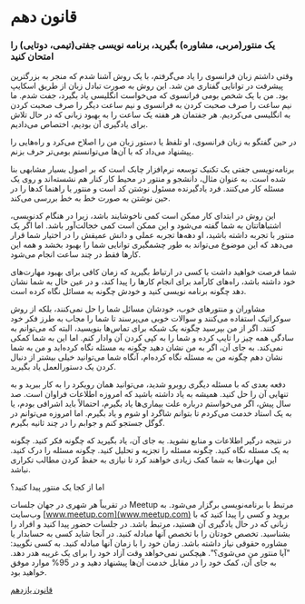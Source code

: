 # قانون دهم

### یک منتور(مربی، مشاوره) بگیرید، برنامه نویسی جفتی(تیمی، دوتایی) را امتحان کنید

وقتی داشتم زبان فرانسوی را یاد می‌گرفتم، با یک روش آشنا شدم که منجر به بزرگترین پیشرفت در توانایی گفتاری من شد. این روش به صورت تبادل زبان از طریق اسکایپ بود. من با یک شخص بومی فرانسوی که می‌خواست انگلیسی یاد بگیرد، جفت شدم. ما نیم ساعت را صرف صحبت کردن به فرانسوی و نیم ساعت دیگر را صرف صحبت کردن به انگلیسی می‌کردیم. هر جفتمان هر هفته یک ساعت را به بهبود زبانی که در حال تلاش برای یادگیری آن بودیم، اختصاص می‌دادیم.

در حین گفتگو به زبان فرانسوی، او تلفظ یا دستور زبان من را اصلاح می‌کرد و راه‌هایی را پیشنهاد می‌داد که با آن‌ها می‌توانستم بومی‌تر حرف بزنم.

برنامه‌نویسی جفتی یک تکنیک توسعه نرم‌افزار چابک است که بر اصول بسیار مشابهی بنا شده است. به عنوان مثال، دانشجو و منتور در محیط کار کنار هم نشسته‌اند و روی یک مسئله کار می‌کنند. فرد یادگیرنده مسئول نوشتن کد است و منتور یا راهنما کدها را در حین نوشتن به صورت خط به خط بررسی می‌کند.

این روش در ابتدای کار ممکن است کمی ناخوشایند باشد، زیرا در هنگام کدنویسی، اشتباهاتتان به شما گفته می‌شود و این ممکن است کمی خجالت‌آور باشد. اما اگر یک منتور با تجربه داشته باشید، او دهه‌ها تجربه عملی و دانش عمیقش را در اختیار شما قرار می‌دهد که این موضوع می‌تواند به طور چشمگیری توانایی شما را بهبود بخشد و همه این کارها فقط در چند ساعت انجام می‌شود.

شما فرصت خواهید داشت با کسی در ارتباط بگیرید که زمان کافی برای بهبود مهارت‌های خود داشته باشد، راه‌های کارآمد برای انجام کارها را پیدا کند، و در عین حال به شما نشان دهد چگونه برنامه نویسی کنید و خودش چگونه به مسائل نگاه کرده است.

مشاوران و منتورهای خوب، خودشان مسائل شما را حل نمی‌کنند، بلکه از روش سوکراتیک استفاده می‌کنند و سوالات خوبی می‌پرسند تا شما را مجاب به طرز فکر خود کنند. اگر از من بپرسید چگونه یک شبکه‌ برای تماس‌ها بنویسید، البته که می‌توانم به سادگی همه چیز را تایپ کرده و شما را به کپی کردن آن وادار کنم. اما این به شما کمکی نمی‌کند. به جای آن، اگر به من نشان دهید چگونه به مسئله نگاه کرده‌اید و من به شما نشان دهم چگونه من به مسئله نگاه کرده‌ام، آنگاه شما می‌توانید خیلی بیشتر از دنبال کردن یک دستورالعمل یاد بگیرید.

دفعه بعدی که با مسئله دیگری روبرو شدید، می‌توانید همان رویکرد را به کار ببرید و به تنهایی آن را حل کنید. همیشه به یاد داشته باشید که امروزه اطلاعات فراوان است. صد سال پیش، اگر می‌خواستم درباره علت بیماری‌ها یاد بگیرم، احتمالاً باید اشرافی بودم، یا به یک استاد خدمت می‌کردم تا بتوانم شاگرد او شوم و یاد بگیرم. اما امروزه می‌توانم در گوگل جستجو کنم و جوابم را در چند ثانیه بگیرم.

در نتیجه درگیر اطلاعات و منابع نشوید. به جای آن، یاد بگیرید که چگونه فکر کنید. چگونه به یک مسئله نگاه کنید. چگونه مسئله را تجزیه و تحلیل کنید. چگونه مسئله را درک کنید. این مهارت‌ها به شما کمک زیادی خواهند کرد تا نیازی به حفظ کردن مطالب تکراری نباشد.

اما از کجا یک منتور پیدا کنید؟

در تقریباً هر شهری در جهان جلسات Meetup مرتبط با برنامه‌نویسی برگزار می‌شود. به وب‌سایت [www.meetup.com](www.meetup.com) بروید و کسی را پیدا کنید که با زبانی که در حال یادگیری آن هستید، مرتبط باشد. در جلسات حضور پیدا کنید و افراد را بشناسید. تخصص خودتان را با تخصص آنها مبادله کنید. در آنجا شاید کسی به حسابدار یا مشاوره حقوقی نیاز داشته باشد. زمان خود را با زمان آنها مبادله کنید. به کسی نگویید: "آیا منتور من می‌شوی؟". هیچکس نمی‌خواهد وقت آزاد خود را برای یک غریبه هدر دهد. به جای آن، کمک خود را در مقابل خدمت آن‌ها پیشنهاد دهید و در 95% موارد موفق خواهید بود.

[قانون یازدهم](https://github.com/mohsn-mirzaei/LearnToCode/blob/main/%D9%82%D9%88%D8%A7%D9%86%DB%8C%D9%86/11-%D9%82%D8%A7%D9%86%D9%88%D9%86%E2%80%8C%DB%8C%D8%A7%D8%B2%D8%AF%D9%85.md)
